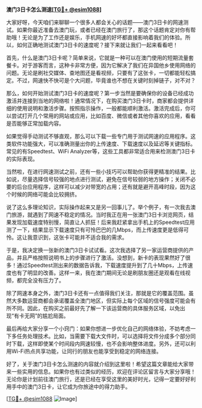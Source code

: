**澳门3日卡怎么测速[[TG💪+ @esim1088](https://t.me/s/esim1088)]**

大家好呀，今天咱们来聊聊一个很多人都会关心的话题——澳门3日卡的网速测试。如果你最近准备去澳门玩，或者已经在澳门旅行了，那这个话题肯定对你有帮助哦！无论是为了工作还是娱乐，手机网速的好坏都直接影响着我们的体验。所以，如何正确地测试澳门3日卡的速度呢？接下来就让我们一起来看看吧！

首先，什么是澳门3日卡呢？简单来说，它就是一种可以在澳门使用的短期流量套餐卡。对于游客而言，这种卡非常方便，因为它解决了我们在异国他乡使用网络的问题。无论是刷社交媒体、查地图还是看视频，只要有了这张卡，一切都能轻松搞定。不过，网速快不快可是个大问题，毕竟谁也不想在关键时刻掉链子，对不对？

那么，如何开始测试澳门3日卡的速度呢？第一步当然是要确保你的设备已经成功激活并连接到当地的网络啦！通常情况下，在购买澳门3日卡时，商家都会提供详细的使用说明和激活步骤。按照指示操作，一般都能顺利激活。激活完成后，你可以尝试打开几个常用的网站或应用，比如百度、微信或者其他你喜欢的应用，看看是否能够正常加载内容。

如果觉得手动测试不够直观，那么可以下载一些专门用于测试网速的应用程序。这类软件功能强大，可以准确测量出你的上传速度、下载速度以及延迟等关键指标。常见的有Speedtest、WiFi Analyzer等，这些工具都非常适合用来检测澳门3日卡的实际表现。

当然啦，在进行网速测试之前，还有一些小技巧可以帮助你获得更精准的结果。比如说，尽量选择信号较强的地点进行测试，避免在信号较弱的地方操作；关闭不必要的后台应用程序，这样可以减少对带宽的占用；还有就是避开高峰时段，因为这个时候的网络可能会比较拥挤。

说了这么多理论知识，实际操作起来又是另一回事儿了。举个例子，有一次我去澳门旅游，就遇到了网速不稳定的情况。当时我正在用一张澳门3日卡浏览网页，结果发现加载速度特别慢，简直让人抓狂！后来我赶紧拿出手机上的Speedtest应用测了一下，结果显示下载速度只有可怜巴巴的几Mbps，而上传速度更是低得可怜。这让我意识到，这张卡可能并不适合我的需求。

于是，我决定换一张新的澳门3日卡试试看。这次我选择了另一家运营商提供的产品，并且严格按照说明书上的步骤进行了激活。没想到，新卡的表现果然好了很多！通过Speedtest测出来的数据告诉我，下载速度提升到了几十Mbps，上传速度也有了明显的改善。这样一来，我在澳门期间无论是刷朋友圈还是观看在线视频，都完全没有压力了。

除了网速本身之外，澳门3日卡还有一点值得我们关注，那就是它的覆盖范围。虽然大多数运营商都会承诺覆盖全澳门地区，但实际上每个区域的信号强度可能会有所不同。因此，在购买之前最好先了解一下该运营商的具体服务区域，以免出现“有卡无网”的尴尬局面。

最后再给大家分享一个小窍门：如果你想进一步优化自己的网络体验，不妨考虑一下多任务处理技术。比如，当需要下载大文件时，可以选择将文件分成多个部分同时下载，这样即使某个时间段内网速较慢，也不会影响整体进度。另外，还可以利用Wi-Fi热点共享功能，让同行的朋友也能享受到稳定的网络连接。

好了，关于澳门3日卡怎么测速的内容就介绍到这里啦！希望这篇文章能给大家带来一些实用的信息。如果你也有过类似的经历，欢迎在评论区留言与大家分享哦！无论你是计划前往澳门旅行，还是已经在享受这里的美好时光，记得一定要好好利用手中的澳门3日卡，让它成为你旅途中的得力助手。

[[TG💪+ @esim1088](https://t.me/s/esim1088) ![Image](https://i.postimg.cc/4NQfJmqS/Snipaste-2025-05-13-00-14-12.png)]